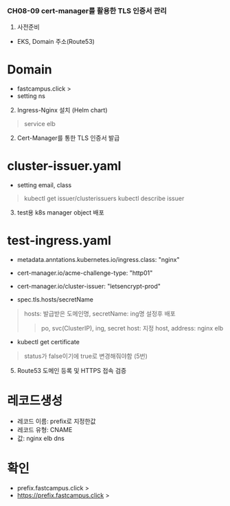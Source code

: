 ### CH08-09 cert-manager를 활용한 TLS 인증서 관리
1. 사전준비
- EKS, Domain 주소(Route53)
# Domain 
- fastcampus.click >
- setting  ns 

2. Ingress-Nginx 설치 (Helm chart)
> service elb
2. Cert-Manager를 통한 TLS 인증서 발급
# cluster-issuer.yaml
- setting email, class
> kubectl get issuer/clusterissuers
> kubectl describe issuer <name>

3. test용 k8s manager object 배포
# test-ingress.yaml
- metadata.anntations.kubernetes.io/ingress.class: "nginx"
-   cert-manager.io/acme-challenge-type: "http01"
-   cert-manager.io/cluster-issuer: "letsencrypt-prod"

- spec.tls.hosts/secretName 
> hosts: 발급받은 도메인명, secretName: ing명
> 설정후 배포
>> po, svc(ClusterIP), ing, secret
>> host: 지정 host, address: nginx elb

- kubectl get certificate
> status가 false이기에 true로 변경해줘야함 (5번)

5. Route53 도메인 등록 및 HTTPS 접속 검증
# 레코드생성
- 레코드 이름: prefix로 지정한값
- 레코드 유형: CNAME 
- 값: nginx elb dns
# 확인
- prefix.fastcampus.click > 
- https://prefix.fastcampus.click >

